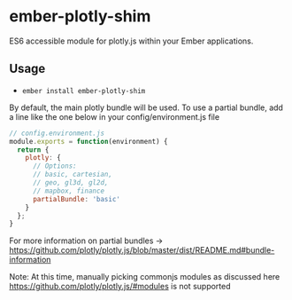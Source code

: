 # ember-plotly-shim

ES6 accessible module for plotly.js within your Ember applications.

## Usage
* `ember install ember-plotly-shim`

By default, the main plotly bundle will be used.  To use a partial bundle, add a line like the one below in your config/environment.js file
```js
// config.environment.js
module.exports = function(environment) {
  return {
    plotly: {
      // Options:
      // basic, cartesian,
      // geo, gl3d, gl2d,
      // mapbox, finance
      partialBundle: 'basic'
    }
  };
}
```
For more information on partial bundles ->  https://github.com/plotly/plotly.js/blob/master/dist/README.md#bundle-information

Note: At this time, manually picking commonjs modules as discussed here https://github.com/plotly/plotly.js/#modules is not supported
